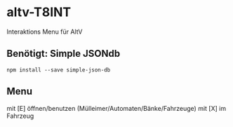 # altv-T8INT
 Interaktions Menu für AltV


## Benötigt: Simple JSONdb
```npm install --save simple-json-db```

## Menu
mit [E] öffnen/benutzen (Mülleimer/Automaten/Bänke/Fahrzeuge)
mit [X] im Fahrzeug